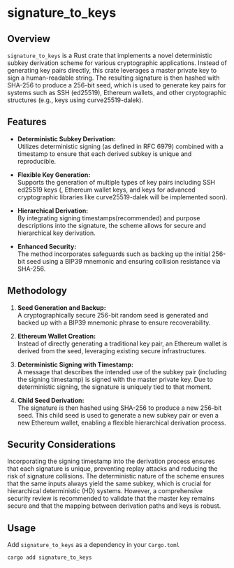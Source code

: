 # signature_to_keys

## Overview

`signature_to_keys` is a Rust crate that implements a novel deterministic subkey derivation scheme for various cryptographic applications. Instead of generating key pairs directly, this crate leverages a master private key to sign a human-readable string. The resulting signature is then hashed with SHA-256 to produce a 256-bit seed, which is used to generate key pairs for systems such as SSH (ed25519), Ethereum wallets, and other cryptographic structures (e.g., keys using curve25519-dalek).

## Features

- **Deterministic Subkey Derivation:**  
  Utilizes deterministic signing (as defined in RFC 6979) combined with a timestamp to ensure that each derived subkey is unique and reproducible.
  
- **Flexible Key Generation:**  
  Supports the generation of multiple types of key pairs including SSH ed25519 keys (, Ethereum wallet keys, and keys for advanced cryptographic libraries like curve25519-dalek will be implemented soon).
  
- **Hierarchical Derivation:**  
  By integrating signing timestamps(recommended) and purpose descriptions into the signature, the scheme allows for secure and hierarchical key derivation.
  
- **Enhanced Security:**  
  The method incorporates safeguards such as backing up the initial 256-bit seed using a BIP39 mnemonic and ensuring collision resistance via SHA-256.

## Methodology

1. **Seed Generation and Backup:**  
   A cryptographically secure 256-bit random seed is generated and backed up with a BIP39 mnemonic phrase to ensure recoverability.
   
2. **Ethereum Wallet Creation:**  
   Instead of directly generating a traditional key pair, an Ethereum wallet is derived from the seed, leveraging existing secure infrastructures.
   
3. **Deterministic Signing with Timestamp:**  
   A message that describes the intended use of the subkey pair (including the signing timestamp) is signed with the master private key. Due to deterministic signing, the signature is uniquely tied to that moment.
   
4. **Child Seed Derivation:**  
   The signature is then hashed using SHA-256 to produce a new 256-bit seed. This child seed is used to generate a new subkey pair or even a new Ethereum wallet, enabling a flexible hierarchical derivation process.

## Security Considerations

Incorporating the signing timestamp into the derivation process ensures that each signature is unique, preventing replay attacks and reducing the risk of signature collisions. The deterministic nature of the scheme ensures that the same inputs always yield the same subkey, which is crucial for hierarchical deterministic (HD) systems. However, a comprehensive security review is recommended to validate that the master key remains secure and that the mapping between derivation paths and keys is robust.

## Usage

Add `signature_to_keys` as a dependency in your `Cargo.toml`

```shell
cargo add signature_to_keys

